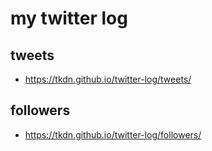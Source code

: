 # my twitter log

## tweets

- https://tkdn.github.io/twitter-log/tweets/


## followers

- https://tkdn.github.io/twitter-log/followers/
